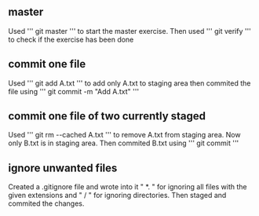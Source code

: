## master

Used ''' git master ''' to start the master exercise. Then used ''' git verify ''' to check if the exercise has been done

## commit one file

Used ''' git add A.txt ''' to add only A.txt to staging area then commited the file using ''' git commit -m "Add A.txt" '''

## commit one file of two currently staged

Used ''' git rm --cached A.txt ''' to remove A.txt from staging area. Now only B.txt is in staging area. Then commited B.txt using ''' git commit '''

## ignore unwanted files

Created a .gitignore file and wrote into it " *.<extension-name> " for ignoring all files with the given extensions and " <library-name>/ " for ignoring directories. Then staged and commited the changes.
